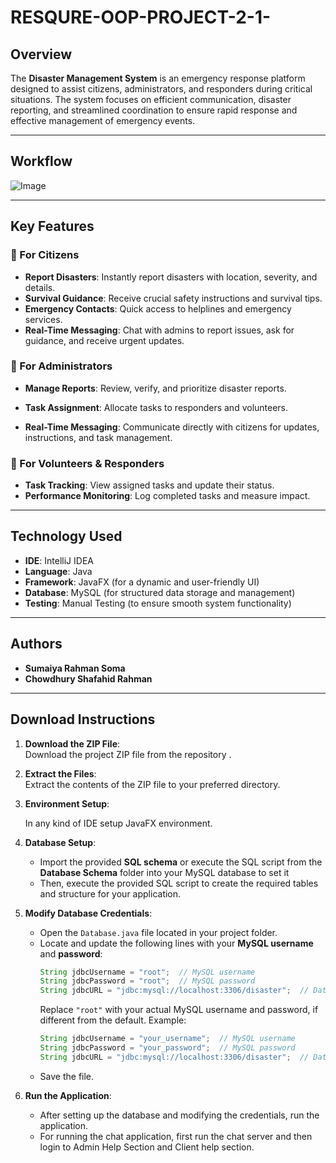 ﻿# RESQURE-OOP-PROJECT-2-1-



## Overview
The **Disaster Management System** is an  emergency response platform designed to assist citizens, administrators, and responders during critical situations. The system focuses on efficient communication,  disaster reporting, and streamlined coordination to ensure rapid response and effective management of emergency events.

---


## Workflow

![Image](https://github.com/user-attachments/assets/b69a0a97-3dc8-47d6-84e4-33a665e115c5)


---

## Key Features

### 🔹 For Citizens
- **Report Disasters**: Instantly report disasters with location, severity, and details.
- **Survival Guidance**: Receive crucial safety instructions and survival tips.
- **Emergency Contacts**: Quick access to helplines and emergency services.
- **Real-Time Messaging**: Chat with admins to report issues, ask for guidance, and receive urgent updates.
  


### 🔹 For Administrators
- **Manage Reports**: Review, verify, and prioritize disaster reports.
- **Task Assignment**: Allocate tasks to responders and volunteers.

- **Real-Time Messaging**: Communicate directly with citizens for updates, instructions, and task management.
  
  


### 🔹 For Volunteers & Responders
- **Task Tracking**: View assigned tasks and update their status.
- **Performance Monitoring**: Log completed tasks and measure impact.
  
  

---

## Technology Used

- **IDE**: IntelliJ IDEA
- **Language**: Java
-  **Framework**: JavaFX (for a dynamic and user-friendly UI)
-  **Database**: MySQL (for structured data storage and management)
-  **Testing**: Manual Testing (to ensure smooth system functionality)

---


## Authors

- **Sumaiya Rahman Soma**
- **Chowdhury Shafahid Rahman**

---

## Download Instructions

1. **Download the ZIP File**:  
   Download the project ZIP file from the repository .

2. **Extract the Files**:  
   Extract the contents of the ZIP file to your preferred directory.

3. **Environment Setup**:
 
    In any kind of IDE setup JavaFX environment.   

5. **Database Setup**:  
   - Import the provided **SQL schema** or execute the SQL script from the **Database Schema** folder into your MySQL database to set it
   - Then, execute the provided SQL script to create the required tables and structure for your application.
     
6. **Modify Database Credentials**:  
   - Open the `Database.java` file located in your project folder.
   - Locate and update the following lines with your **MySQL username** and **password**:
     ```java
     String jdbcUsername = "root";  // MySQL username
     String jdbcPassword = "root";  // MySQL password
     String jdbcURL = "jdbc:mysql://localhost:3306/disaster";  // Database URL
     ```
     Replace `"root"` with your actual MySQL username and password, if different from the default.
     Example:
     ```java
     String jdbcUsername = "your_username";  // MySQL username
     String jdbcPassword = "your_password";  // MySQL password
     String jdbcURL = "jdbc:mysql://localhost:3306/disaster";  // Database URL
     ```
   - Save the file.

7. **Run the Application**:  
   - After setting up the database and modifying the credentials, run the application.
   - For running the chat application, first run the chat server and then login to Admin Help Section and Client help section.

  
